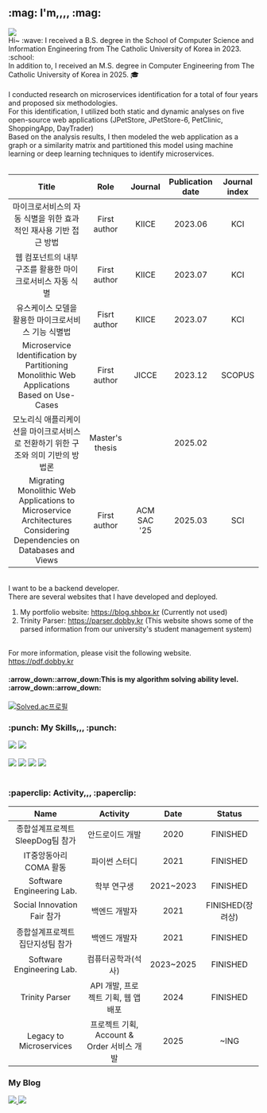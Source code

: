 <div align="left">

<p align="left">
  <h2> :mag: I'm,,,, :mag:</h2>
  <a href="https://hits.seeyoufarm.com"><img src="https://hits.seeyoufarm.com/api/count/incr/badge.svg?url=https%3A%2F%2Fgithub.com%2F1876070677&count_bg=%234D99CE&title_bg=%23555555&icon=&icon_color=%23E7E7E7&title=hits&edge_flat=false"/></a></br>
  Hi~ :wave:  I received a B.S. degree in the School of Computer Science and Information Engineering from The Catholic University of Korea in 2023. :school:</br>
  In addition to, I received an M.S. degree in Computer Engineering from The Catholic University of Korea in 2025. 🎓</br></br>
  I conducted research on microservices identification for a total of four years and proposed six methodologies. </br>
  For this identification, I utilized both static and dynamic analyses on five open-source web applications (JPetStore, JPetStore-6, PetClinic, ShoppingApp, DayTrader) </br>
  Based on the analysis results, I then modeled the web application as a graph or a similarity matrix and partitioned this model using machine learning or deep learning techniques to identify microservices. </br></br>
  
|Title|Role|Journal|Publication date|Journal index|
|:---:|:---:|:---:|:---:|:--:|
|마이크로서비스의 자동 식별을 위한 효과적인 재사용 기반 접근 방법|First author|KIICE|2023.06|KCI|
|웹 컴포넌트의 내부 구조를 활용한 마이크로서비스 자동 식별|First author|KIICE|2023.07|KCI|
|유스케이스 모델을 활용한 마이크로서비스 기능 식별법|Fisrt author|KIICE|2023.07|KCI|
|Microservice Identification by Partitioning Monolithic Web Applications Based on Use-Cases|First author|JICCE|2023.12|SCOPUS|
|모노리식 애플리케이션을 마이크로서비스로 전환하기 위한 구조와 의미 기반의 방법론|Master's thesis||2025.02||
|Migrating Monolithic Web Applications to Microservice Architectures Considering Dependencies on Databases and Views|First author|ACM SAC '25|2025.03|SCI|

  
  </br>I want to be a backend developer.</br>
  There are several websites that I have developed and deployed.</br>
  1) My portfolio website: https://blog.shbox.kr (Currently not used) </br>
  2) Trinity Parser: https://parser.dobby.kr (This website shows some of the parsed information from our university's student management system) </br></br>
  
  For more information, please visit the following website.</br>
  https://pdf.dobby.kr
  
  <h4> :arrow_down::arrow_down:This is my algorithm solving ability level. :arrow_down::arrow_down:</h4>
  
  [![Solved.ac프로필](http://mazassumnida.wtf/api/v2/generate_badge?boj=kdl5001)](https://solved.ac/kdl5001)

</p>

  <h3> :punch: My Skills,,, :punch:</h3>
  <img src="https://img.shields.io/badge/Python-3776AB?style=flat-square&logo=python&logoColor=white"/>
  <img src="https://img.shields.io/badge/Java-007396?style=flat-square&logo=JAVA&logoColor=white"/>
  </br></br>
  <img src="https://img.shields.io/badge/Mysql-4479A1?style=flat-square&logo=mysql&logoColor=white"/>
  <img src="https://img.shields.io/badge/Spring-6DB33F?style=flat-square&logo=C%2B%2B&logoColor=white"/>
  <img src="https://img.shields.io/badge/Docker-2496ED?style=flat-square&logo=docker&logoColor=white"/>
  <img src="https://img.shields.io/badge/Github-181717?style=flat-square&logo=github&logoColor=white"/>
 </br></br>
 
 <h3> :paperclip: Activity,,, :paperclip:</h3>
 
|Name|Activity|Date|Status|
|:---:|:---:|:---:|:---:|
|종합설계프로젝트 SleepDog팀 참가|안드로이드 개발|2020|FINISHED|
|IT중앙동아리 COMA 활동|파이썬 스터디|2021|FINISHED|
|Software Engineering Lab.|학부 연구생|2021~2023|FINISHED|
|Social Innovation Fair 참가|백엔드 개발자|2021|FINISHED(장려상)|
|종합설계프로젝트 집단지성팀 참가|백엔드 개발자|2021|FINISHED|
|Software Engineering Lab.|컴퓨터공학과(석사)|2023~2025|FINISHED|
|Trinity Parser|API 개발, 프로젝트 기획, 웹 앱 배포|2024|FINISHED|
|Legacy to Microservices|프로젝트 기획, Account & Order 서비스 개발|2025|~ING|

<h3> My Blog</h3>
<a href="https://velog.io/@1876060677/posts">
  <img src="https://img.shields.io/badge/Velog-20C997?style=flat-square&logo=velog&logoColor=white"/>
</a>
<a href="https://se-dobby.tistory.com/">
  <img src="https://img.shields.io/badge/Tistory-000000?style=flat-square&logo=tistory&logoColor=white"/>
</a>
</div>
